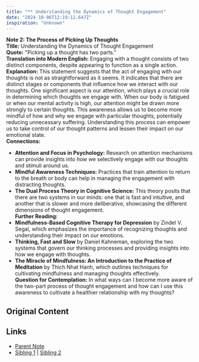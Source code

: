 ```yaml
---
title: "** Understanding the Dynamics of Thought Engagement"
date: "2024-10-06T12:19:12.647Z"
inspiration: "Unknown"
---
```


  
**Note 2: The Process of Picking Up Thoughts**  
**Title:** Understanding the Dynamics of Thought Engagement  
**Quote:** "Picking up a thought has two parts."  
**Translation into Modern English:** Engaging with a thought consists of two distinct components, despite appearing to function as a single action.  
**Explanation:** This statement suggests that the act of engaging with our thoughts is not as straightforward as it seems. It indicates that there are distinct stages or components that influence how we interact with our thoughts. One significant aspect is our attention, which plays a crucial role in determining which thoughts we engage with. When our body is fatigued or when our mental activity is high, our attention might be drawn more strongly to certain thoughts. This awareness allows us to become more mindful of how and why we engage with particular thoughts, potentially reducing unnecessary suffering. Understanding this process can empower us to take control of our thought patterns and lessen their impact on our emotional state.  
**Connections:**  
- **Attention and Focus in Psychology:** Research on attention mechanisms can provide insights into how we selectively engage with our thoughts and stimuli around us.  
- **Mindful Awareness Techniques:** Practices that train attention to return to the breath or body can help in managing the engagement with distracting thoughts.  
- **The Dual Process Theory in Cognitive Science:** This theory posits that there are two systems in our minds: one that is fast and intuitive, and another that is slower and more deliberative, showcasing the different dimensions of thought engagement.  
**Further Reading:**  
- **Mindfulness-Based Cognitive Therapy for Depression** by Zindel V. Segal, which emphasizes the importance of recognizing thoughts and understanding their impact on our emotions.  
- **Thinking, Fast and Slow** by Daniel Kahneman, exploring the two systems that govern our thinking processes and providing insights into how we engage with thoughts.  
- **The Miracle of Mindfulness: An Introduction to the Practice of Meditation** by Thich Nhat Hanh, which outlines techniques for cultivating mindfulness and managing thoughts effectively.  
**Question for Contemplation:** In what ways can I become more aware of the two-part process of thought engagement and how can I use this awareness to cultivate a healthier relationship with my thoughts?  


## Original Content



## Links

- [Parent Note](/parent-note.md)
- [Sibling 1](/zettel1.md) | [Sibling 2](/zettel2.md)

